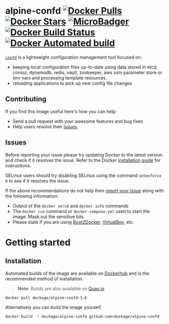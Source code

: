 # alpine-confd [![Docker Pulls](https://img.shields.io/docker/pulls/dockage/alpine-confd.svg)](https://hub.docker.com/r/dockage/alpine-confd/) [![Docker Stars](https://img.shields.io/docker/stars/dockage/alpine-confd.svg?style=flat)](https://hub.docker.com/r/dockage/alpine-confd/) [![MicroBadger](https://images.microbadger.com/badges/image/dockage/alpine-confd:3.6.svg)](https://microbadger.com/images/dockage/alpine-confd:3.6) [![Docker Build Status](https://img.shields.io/docker/build/dockage/alpine-confd.svg)](https://hub.docker.com/r/dockage/alpine-confd/) [![Docker Automated build](https://img.shields.io/docker/automated/dockage/alpine-confd.svg)](https://hub.docker.com/r/dockage/alpine-confd/)

[`confd`](http://confd.io) is a lightweight configuration management tool focused on:

* keeping local configuration files up-to-date using data stored in etcd, consul, dynamodb, redis, vault, zookeeper, aws ssm parameter store or env vars and processing template resources.
* reloading applications to pick up new config file changes

## Contributing

If you find this image useful here's how you can help:

- Send a pull request with your awesome features and bug fixes
- Help users resolve their [issues](../../issues?q=is%3Aopen+is%3Aissue).

## Issues

Before reporting your issue please try updating Docker to the latest version and check if it resolves the issue. Refer to the Docker [installation guide](https://docs.docker.com/installation) for instructions.

SELinux users should try disabling SELinux using the command `setenforce 0` to see if it resolves the issue.

If the above recommendations do not help then [report your issue](../../issues/new) along with the following information:

- Output of the `docker vers6` and `docker info` commands
- The `docker run` command or `docker-compose.yml` used to start the image. Mask out the sensitive bits.
- Please state if you are using [Boot2Docker](http://www.boot2docker.io), [VirtualBox](https://www.virtualbox.org), etc.

# Getting started

## Installation

Automated builds of the image are available on [Dockerhub](https://hub.docker.com/r/dockage/alpine-confd) and is the recommended method of installation.

> **Note**: Builds are also available on [Quay.io](https://quay.io/repository/dockage/alpine-confd)

```bash
docker pull dockage/alpine-confd:3.6
```

Alternatively you can build the image yourself.

```bash
docker build -t dockage/alpine-confd github.com/dockage/alpine-confd
```